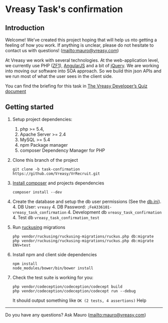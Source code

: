 Vreasy Task's confirmation
==========================

Introduction
------------

Welcome! We’ve created this project hoping that will help us nto getting a feeling of how you work. If anything is unclear, please do not hesitate to contact us with questions! (<mailto:mauro@vreasy.com>)

At Vreasy we work with several technologies. At the web-application level, we currently use PHP ([ZF1](https://github.com/zendframework/zf1)), [AngularJS](http://angularjs.org/) and a bit of [jQuery](http://jquery.com/).
We are working into moving our software into SOA approach. So we build thin json APIs and we run most of what the user sees in the client side.

You can find the briefing for this task in [The Vreasy Developer’s Quiz document](https://docs.google.com/document/d/19kYCiaYKmg6AqUn2ckrFZd9VGLudOrmlcXpIZ2Vz8yQ/edit?usp=sharing)

Getting started
---------------
1. Setup project dependencies:
    1. php >= 5.4,
    1. Apache Server >= 2.4
    1. MySQL >= 5.4
    1. npm Package manager
    1. composer Dependency Manager for PHP
2. Clone this branch of the project

    ```
    git clone -b task-confirmation https://github.com/Vreasy/VrRecruit.git
    ```
3. [Install composer](http://getcomposer.org/doc/00-intro.md) and projects dependencies

    ```
    composer install --dev
    ```
4. Create the database and setup the db user permissions (See the [db.ini](blob/master/task-confirmation/application/configs/db.ini)).
    4. DB User: ```vreasy```
    4. DB Password: ```;FeA336101-vreasy_task_confirmation```
    4. Development db ```vreasy_task_confirmation```
    4. Test db ```vreasy_task_confirmation_test```
5. Run [ruckusing](https://github.com/ruckus/ruckusing-migrations) migrations

    ```
    php vendor/ruckusing/ruckusing-migrations/ruckus.php db:migrate
    php vendor/ruckusing/ruckusing-migrations/ruckus.php db:migrate ENV=test
    ```
6. Install npm and client side dependencies

    ```
    npm install
    node_modules/bower/bin/bower install
    ```
7. Check the test suite is working for you:

    ```
    php vendor/codeception/codeception/codecept build
    php vendor/codeception/codeception/codecept run --debug
    ```
    It should output something like ```OK (2 tests, 4 assertions)```
Help
----

Do you have any questions? Ask Mauro (<mailto:mauro@vreasy.com>)
